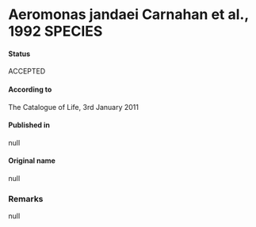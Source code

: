 Aeromonas jandaei Carnahan et al., 1992 SPECIES
=======

#### Status
ACCEPTED

#### According to
The Catalogue of Life, 3rd January 2011

#### Published in
null

#### Original name
null

### Remarks
null